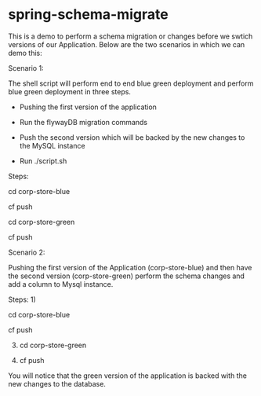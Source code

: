 # spring-schema-migrate

This is a demo to perform a schema migration or changes before we swtich versions of our Application. Below are the two scenarios in which we can demo this:

Scenario 1:

The shell script will perform end to end blue green deployment and perform blue green deployment in three steps.

- Pushing the first version of the application

- Run the flywayDB migration commands

- Push the second version which will be backed by the new changes to the MySQL instance 

- Run ./script.sh 


Steps:

cd corp-store-blue

cf push

cd corp-store-green

cf push

Scenario 2:

Pushing the first version of the Application (corp-store-blue) and then have the second version (corp-store-green) perform the schema changes and add a column to Mysql instance.

Steps:
1) 

cd corp-store-blue

cf push

3) cd corp-store-green

4) cf push

You will notice that the green version of the application is backed with the new changes to the database.

